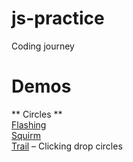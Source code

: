 # js-practice
Coding journey


# Demos
** Circles ** <br>
[Flashing](http://varietystudios.com/programming/JS/circles/flashing) <br>
[Squirm](http://varietystudios.com/programming/JS/circles/squirm) <br>
[Trail](http://varietystudios.com/programming/JS/circles/trails) – Clicking drop circles <br>
